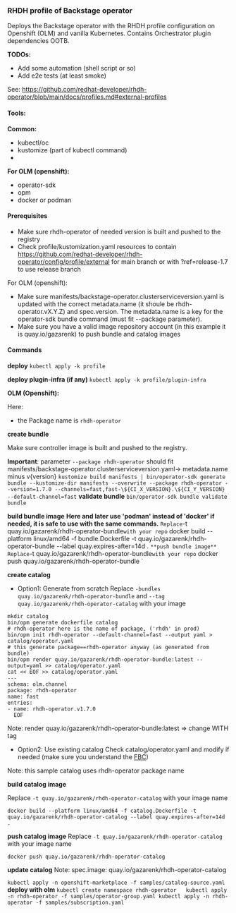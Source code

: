 ### RHDH profile of Backstage operator

Deploys the Backstage operator with the RHDH profile configuration on Openshift (OLM) and vanilla Kubernetes. 
Contains Orchestrator plugin dependencies OOTB.

**TODOs:** 
- Add some automation (shell script or so)
- Add e2e tests (at least smoke)

See: https://github.com/redhat-developer/rhdh-operator/blob/main/docs/profiles.md#external-profiles

#### Tools:

**Common:**
- kubectl/oc
- kustomize (part of kubectl command)
- 
**For OLM (openshift):**
- operator-sdk
- opm 
- docker or podman 

#### Prerequisites

- Make sure rhdh-operator of needed version is built and pushed to the registry
- Check profile/kustomization.yaml resources to contain https://github.com/redhat-developer/rhdh-operator/config/profile/external for main branch or with ?ref=release-1.7 to use release branch

For OLM (openshift):
- Make sure manifests/backstage-operator.clusterserviceversion.yaml is updated with the correct metadata.name (it shoule be rhdh-operator.vX.Y.Z) and spec.version. The metadata.name is a key for the operator-sdk bundle command (must fit --package parameter).
- Make sure you have a valid image repository account (in this example it is quay.io/gazarenk) to push bundle and catalog images

#### Commands

**deploy**
`kubectl apply -k profile`

**deploy plugin-infra (if any)**
`kubectl apply -k profile/plugin-infra`

**OLM (Openshift):**

Here:
- the Package name is `rhdh-operator`

**create bundle**

Make sure controller image is built and pushed to the registry.

**Important**: parameter `--package rhdh-operator` should fit manifests/backstage-operator.clusterserviceversion.yaml-> metadata.name minus v{version}
`
kustomize build manifests | bin/operator-sdk generate bundle --kustomize-dir manifests --overwrite --package rhdh-operator --version=1.7.0 --channels=fast,fast-\${CI_X_VERSION}.\${CI_Y_VERSION} --default-channel=fast
`
**validate bundle**
`bin/operator-sdk bundle validate bundle`

**build bundle image**
**Here and later use 'podman' instead of 'docker' if needed, it is safe to use with the same commands.**
`
Replace `-t quay.io/gazarenk/rhdh-operator-bundle` with your repo
`
docker build --platform linux/amd64 -f bundle.Dockerfile -t quay.io/gazarenk/rhdh-operator-bundle --label quay.expires-after=14d .
`
**push bundle image**
Replace `-t quay.io/gazarenk/rhdh-operator-bundle` with your repo
`
docker push quay.io/gazarenk/rhdh-operator-bundle
`

**create catalog**

- Option1: Generate from scratch
Replace `-bundles quay.io/gazarenk/rhdh-operator-bundle` and `--tag quay.io/gazarenk/rhdh-operator-catalog` with your image
```
mkdir catalog
bin/opm generate dockerfile catalog
# rhdh-operator here is the name of package, ('rhdh' in prod)
bin/opm init rhdh-operator --default-channel=fast --output yaml > catalog/operator.yaml
# this generate package==rhdh-operator anyway (as generated from bundle)
bin/opm render quay.io/gazarenk/rhdh-operator-bundle:latest --output=yaml >> catalog/operator.yaml
cat << EOF >> catalog/operator.yaml
---
schema: olm.channel
package: rhdh-operator 
name: fast
entries:
- name: rhdh-operator.v1.7.0
  EOF
```
Note: render quay.io/gazarenk/rhdh-operator-bundle:latest => change WITH tag

- Option2: Use existing catalog
Check catalog/operator.yaml and modify if needed (make sure you understand the [FBC](https://olm.operatorframework.io/docs/tasks/creating-a-catalog/))

Note: this sample catalog uses rhdh-operator package name
 
**build catalog image** 

Replace `-t quay.io/gazarenk/rhdh-operator-catalog` with your image name

`docker build --platform linux/amd64 -f catalog.Dockerfile -t quay.io/gazarenk/rhdh-operator-catalog --label quay.expires-after=14d .
`

**push catalog image**
Replace `-t quay.io/gazarenk/rhdh-operator-catalog` with your image name

`docker push quay.io/gazarenk/rhdh-operator-catalog
`

**update catalog** 
Note: spec.image: quay.io/gazarenk/rhdh-operator-catalog

`kubectl apply -n openshift-marketplace -f samples/catalog-source.yaml
`
**deploy with olm**
`
kubectl create namespace rhdh-operator  
kubectl apply -n rhdh-operator -f samples/operator-group.yaml
kubectl apply -n rhdh-operator -f samples/subscription.yaml
`

